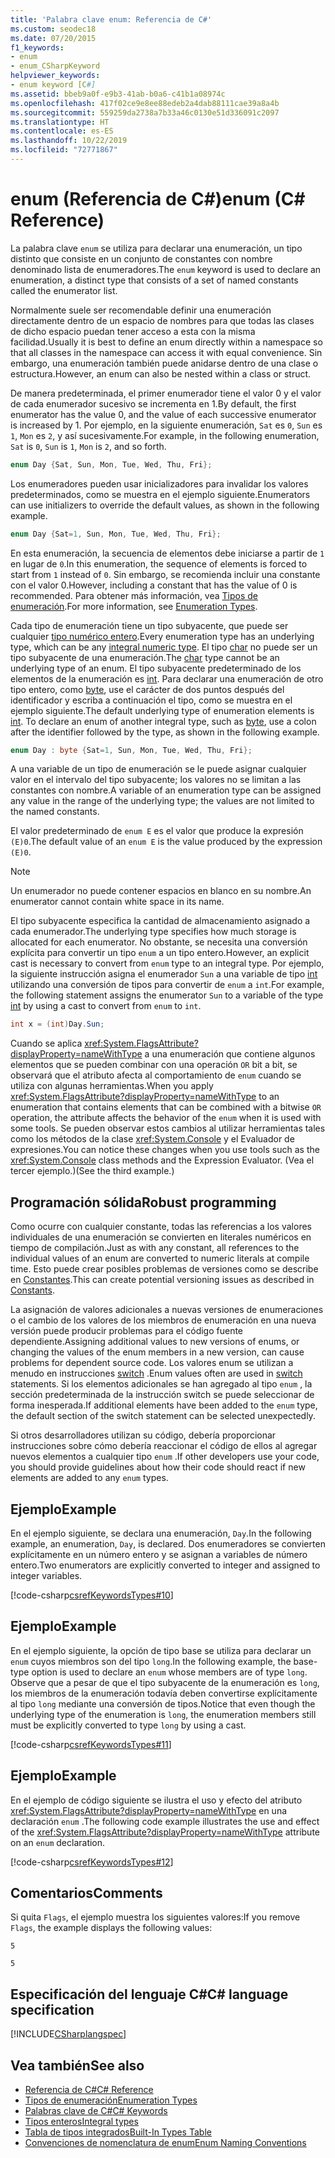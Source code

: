 ```yaml
---
title: 'Palabra clave enum: Referencia de C#'
ms.custom: seodec18
ms.date: 07/20/2015
f1_keywords:
- enum
- enum_CSharpKeyword
helpviewer_keywords:
- enum keyword [C#]
ms.assetid: bbeb9a0f-e9b3-41ab-b0a6-c41b1a08974c
ms.openlocfilehash: 417f02ce9e8ee88edeb2a4dab88111cae39a8a4b
ms.sourcegitcommit: 559259da2738a7b33a46c0130e51d336091c2097
ms.translationtype: HT
ms.contentlocale: es-ES
ms.lasthandoff: 10/22/2019
ms.locfileid: "72771867"
---
```

# <a name="enum-c-reference"></a><span data-ttu-id="fac99-102">enum (Referencia de C#)</span><span class="sxs-lookup"><span data-stu-id="fac99-102">enum (C# Reference)</span></span>

<span data-ttu-id="fac99-103">La palabra clave `enum` se utiliza para declarar una enumeración, un tipo distinto que consiste en un conjunto de constantes con nombre denominado lista de enumeradores.</span><span class="sxs-lookup"><span data-stu-id="fac99-103">The `enum` keyword is used to declare an enumeration, a distinct type that consists of a set of named constants called the enumerator list.</span></span>

<span data-ttu-id="fac99-104">Normalmente suele ser recomendable definir una enumeración directamente dentro de un espacio de nombres para que todas las clases de dicho espacio puedan tener acceso a esta con la misma facilidad.</span><span class="sxs-lookup"><span data-stu-id="fac99-104">Usually it is best to define an enum directly within a namespace so that all classes in the namespace can access it with equal convenience.</span></span> <span data-ttu-id="fac99-105">Sin embargo, una enumeración también puede anidarse dentro de una clase o estructura.</span><span class="sxs-lookup"><span data-stu-id="fac99-105">However, an enum can also be nested within a class or struct.</span></span>

<span data-ttu-id="fac99-106">De manera predeterminada, el primer enumerador tiene el valor 0 y el valor de cada enumerador sucesivo se incrementa en 1.</span><span class="sxs-lookup"><span data-stu-id="fac99-106">By default, the first enumerator has the value 0, and the value of each successive enumerator is increased by 1.</span></span> <span data-ttu-id="fac99-107">Por ejemplo, en la siguiente enumeración, `Sat` es `0`, `Sun` es `1`, `Mon` es `2`, y así sucesivamente.</span><span class="sxs-lookup"><span data-stu-id="fac99-107">For example, in the following enumeration, `Sat` is `0`, `Sun` is `1`, `Mon` is `2`, and so forth.</span></span>

```csharp
enum Day {Sat, Sun, Mon, Tue, Wed, Thu, Fri};
```

<span data-ttu-id="fac99-108">Los enumeradores pueden usar inicializadores para invalidar los valores predeterminados, como se muestra en el ejemplo siguiente.</span><span class="sxs-lookup"><span data-stu-id="fac99-108">Enumerators can use initializers to override the default values, as shown in the following example.</span></span>

```csharp
enum Day {Sat=1, Sun, Mon, Tue, Wed, Thu, Fri};
```

<span data-ttu-id="fac99-109">En esta enumeración, la secuencia de elementos debe iniciarse a partir de `1` en lugar de `0`.</span><span class="sxs-lookup"><span data-stu-id="fac99-109">In this enumeration, the sequence of elements is forced to start from `1` instead of `0`.</span></span> <span data-ttu-id="fac99-110">Sin embargo, se recomienda incluir una constante con el valor 0.</span><span class="sxs-lookup"><span data-stu-id="fac99-110">However, including a constant that has the value of 0 is recommended.</span></span> <span data-ttu-id="fac99-111">Para obtener más información, vea [Tipos de enumeración](../../programming-guide/enumeration-types.md).</span><span class="sxs-lookup"><span data-stu-id="fac99-111">For more information, see [Enumeration Types](../../programming-guide/enumeration-types.md).</span></span>

<span data-ttu-id="fac99-112">Cada tipo de enumeración tiene un tipo subyacente, que puede ser cualquier [tipo numérico entero](../builtin-types/integral-numeric-types.md).</span><span class="sxs-lookup"><span data-stu-id="fac99-112">Every enumeration type has an underlying type, which can be any [integral numeric type](../builtin-types/integral-numeric-types.md).</span></span> <span data-ttu-id="fac99-113">El tipo [char](char.md) no puede ser un tipo subyacente de una enumeración.</span><span class="sxs-lookup"><span data-stu-id="fac99-113">The [char](char.md) type cannot be an underlying type of an enum.</span></span> <span data-ttu-id="fac99-114">El tipo subyacente predeterminado de los elementos de la enumeración es [int](../builtin-types/integral-numeric-types.md). Para declarar una enumeración de otro tipo entero, como [byte](../builtin-types/integral-numeric-types.md), use el carácter de dos puntos después del identificador y escriba a continuación el tipo, como se muestra en el ejemplo siguiente.</span><span class="sxs-lookup"><span data-stu-id="fac99-114">The default underlying type of enumeration elements is [int](../builtin-types/integral-numeric-types.md). To declare an enum of another integral type, such as [byte](../builtin-types/integral-numeric-types.md), use a colon after the identifier followed by the type, as shown in the following example.</span></span>

```csharp
enum Day : byte {Sat=1, Sun, Mon, Tue, Wed, Thu, Fri};
```

<span data-ttu-id="fac99-115">A una variable de un tipo de enumeración se le puede asignar cualquier valor en el intervalo del tipo subyacente; los valores no se limitan a las constantes con nombre.</span><span class="sxs-lookup"><span data-stu-id="fac99-115">A variable of an enumeration type can be assigned any value in the range of the underlying type; the values are not limited to the named constants.</span></span>

<span data-ttu-id="fac99-116">El valor predeterminado de `enum E` es el valor que produce la expresión `(E)0`.</span><span class="sxs-lookup"><span data-stu-id="fac99-116">The default value of an `enum E` is the value produced by the expression `(E)0`.</span></span>

> [!NOTE]
> <span data-ttu-id="fac99-117">Un enumerador no puede contener espacios en blanco en su nombre.</span><span class="sxs-lookup"><span data-stu-id="fac99-117">An enumerator cannot contain white space in its name.</span></span>

<span data-ttu-id="fac99-118">El tipo subyacente especifica la cantidad de almacenamiento asignado a cada enumerador.</span><span class="sxs-lookup"><span data-stu-id="fac99-118">The underlying type specifies how much storage is allocated for each enumerator.</span></span> <span data-ttu-id="fac99-119">No obstante, se necesita una conversión explícita para convertir un tipo `enum` a un tipo entero.</span><span class="sxs-lookup"><span data-stu-id="fac99-119">However, an explicit cast is necessary to convert from `enum` type to an integral type.</span></span> <span data-ttu-id="fac99-120">Por ejemplo, la siguiente instrucción asigna el enumerador `Sun` a una variable de tipo [int](../builtin-types/integral-numeric-types.md) utilizando una conversión de tipos para convertir de `enum` a `int`.</span><span class="sxs-lookup"><span data-stu-id="fac99-120">For example, the following statement assigns the enumerator `Sun` to a variable of the type [int](../builtin-types/integral-numeric-types.md) by using a cast to convert from `enum` to `int`.</span></span>

```csharp
int x = (int)Day.Sun;
```

<span data-ttu-id="fac99-121">Cuando se aplica <xref:System.FlagsAttribute?displayProperty=nameWithType> a una enumeración que contiene algunos elementos que se pueden combinar con una operación `OR` bit a bit, se observará que el atributo afecta al comportamiento de `enum` cuando se utiliza con algunas herramientas.</span><span class="sxs-lookup"><span data-stu-id="fac99-121">When you apply <xref:System.FlagsAttribute?displayProperty=nameWithType> to an enumeration that contains elements that can be combined with a bitwise `OR` operation, the attribute affects the behavior of the `enum` when it is used with some tools.</span></span> <span data-ttu-id="fac99-122">Se pueden observar estos cambios al utilizar herramientas tales como los métodos de la clase <xref:System.Console> y el Evaluador de expresiones.</span><span class="sxs-lookup"><span data-stu-id="fac99-122">You can notice these changes when you use tools such as the <xref:System.Console> class methods and the Expression Evaluator.</span></span> <span data-ttu-id="fac99-123">(Vea el tercer ejemplo.)</span><span class="sxs-lookup"><span data-stu-id="fac99-123">(See the third example.)</span></span>

## <a name="robust-programming"></a><span data-ttu-id="fac99-124">Programación sólida</span><span class="sxs-lookup"><span data-stu-id="fac99-124">Robust programming</span></span>

<span data-ttu-id="fac99-125">Como ocurre con cualquier constante, todas las referencias a los valores individuales de una enumeración se convierten en literales numéricos en tiempo de compilación.</span><span class="sxs-lookup"><span data-stu-id="fac99-125">Just as with any constant, all references to the individual values of an enum are converted to numeric literals at compile time.</span></span> <span data-ttu-id="fac99-126">Esto puede crear posibles problemas de versiones como se describe en [Constantes](../../programming-guide/classes-and-structs/constants.md).</span><span class="sxs-lookup"><span data-stu-id="fac99-126">This can create potential versioning issues as described in [Constants](../../programming-guide/classes-and-structs/constants.md).</span></span>

<span data-ttu-id="fac99-127">La asignación de valores adicionales a nuevas versiones de enumeraciones o el cambio de los valores de los miembros de enumeración en una nueva versión puede producir problemas para el código fuente dependiente.</span><span class="sxs-lookup"><span data-stu-id="fac99-127">Assigning additional values to new versions of enums, or changing the values of the enum members in a new version, can cause problems for dependent source code.</span></span> <span data-ttu-id="fac99-128">Los valores enum se utilizan a menudo en instrucciones [switch](switch.md) .</span><span class="sxs-lookup"><span data-stu-id="fac99-128">Enum values often are used in [switch](switch.md) statements.</span></span> <span data-ttu-id="fac99-129">Si los elementos adicionales se han agregado al tipo `enum` , la sección predeterminada de la instrucción switch se puede seleccionar de forma inesperada.</span><span class="sxs-lookup"><span data-stu-id="fac99-129">If additional elements have been added to the `enum` type, the default section of the switch statement can be selected unexpectedly.</span></span>

<span data-ttu-id="fac99-130">Si otros desarrolladores utilizan su código, debería proporcionar instrucciones sobre cómo debería reaccionar el código de ellos al agregar nuevos elementos a cualquier tipo `enum` .</span><span class="sxs-lookup"><span data-stu-id="fac99-130">If other developers use your code, you should provide guidelines about how their code should react if new elements are added to any `enum` types.</span></span>

## <a name="example"></a><span data-ttu-id="fac99-131">Ejemplo</span><span class="sxs-lookup"><span data-stu-id="fac99-131">Example</span></span>

<span data-ttu-id="fac99-132">En el ejemplo siguiente, se declara una enumeración, `Day`.</span><span class="sxs-lookup"><span data-stu-id="fac99-132">In the following example, an enumeration, `Day`, is declared.</span></span> <span data-ttu-id="fac99-133">Dos enumeradores se convierten explícitamente en un número entero y se asignan a variables de número entero.</span><span class="sxs-lookup"><span data-stu-id="fac99-133">Two enumerators are explicitly converted to integer and assigned to integer variables.</span></span>

[!code-csharp[csrefKeywordsTypes#10](~/samples/snippets/csharp/VS_Snippets_VBCSharp/csrefKeywordsTypes/CS/keywordsTypes.cs#10)]

## <a name="example"></a><span data-ttu-id="fac99-134">Ejemplo</span><span class="sxs-lookup"><span data-stu-id="fac99-134">Example</span></span>

<span data-ttu-id="fac99-135">En el ejemplo siguiente, la opción de tipo base se utiliza para declarar un `enum` cuyos miembros son del tipo `long`.</span><span class="sxs-lookup"><span data-stu-id="fac99-135">In the following example, the base-type option is used to declare an `enum` whose members are of type `long`.</span></span> <span data-ttu-id="fac99-136">Observe que a pesar de que el tipo subyacente de la enumeración es `long`, los miembros de la enumeración todavía deben convertirse explícitamente al tipo `long` mediante una conversión de tipos.</span><span class="sxs-lookup"><span data-stu-id="fac99-136">Notice that even though the underlying type of the enumeration is `long`, the enumeration members still must be explicitly converted to type `long` by using a cast.</span></span>

[!code-csharp[csrefKeywordsTypes#11](~/samples/snippets/csharp/VS_Snippets_VBCSharp/csrefKeywordsTypes/CS/keywordsTypes.cs#11)]

## <a name="example"></a><span data-ttu-id="fac99-137">Ejemplo</span><span class="sxs-lookup"><span data-stu-id="fac99-137">Example</span></span>

<span data-ttu-id="fac99-138">En el ejemplo de código siguiente se ilustra el uso y efecto del atributo <xref:System.FlagsAttribute?displayProperty=nameWithType> en una declaración `enum` .</span><span class="sxs-lookup"><span data-stu-id="fac99-138">The following code example illustrates the use and effect of the <xref:System.FlagsAttribute?displayProperty=nameWithType> attribute on an `enum` declaration.</span></span>

[!code-csharp[csrefKeywordsTypes#12](~/samples/snippets/csharp/VS_Snippets_VBCSharp/csrefKeywordsTypes/CS/keywordsTypes.cs#12)]

## <a name="comments"></a><span data-ttu-id="fac99-139">Comentarios</span><span class="sxs-lookup"><span data-stu-id="fac99-139">Comments</span></span>

<span data-ttu-id="fac99-140">Si quita `Flags`, el ejemplo muestra los siguientes valores:</span><span class="sxs-lookup"><span data-stu-id="fac99-140">If you remove `Flags`, the example displays the following values:</span></span>

`5`

`5`

## <a name="c-language-specification"></a><span data-ttu-id="fac99-141">Especificación del lenguaje C#</span><span class="sxs-lookup"><span data-stu-id="fac99-141">C# language specification</span></span>

[!INCLUDE[CSharplangspec](~/includes/csharplangspec-md.md)]

## <a name="see-also"></a><span data-ttu-id="fac99-142">Vea también</span><span class="sxs-lookup"><span data-stu-id="fac99-142">See also</span></span>

- [<span data-ttu-id="fac99-143">Referencia de C#</span><span class="sxs-lookup"><span data-stu-id="fac99-143">C# Reference</span></span>](../index.md)
- [<span data-ttu-id="fac99-144">Tipos de enumeración</span><span class="sxs-lookup"><span data-stu-id="fac99-144">Enumeration Types</span></span>](../../programming-guide/enumeration-types.md)
- [<span data-ttu-id="fac99-145">Palabras clave de C#</span><span class="sxs-lookup"><span data-stu-id="fac99-145">C# Keywords</span></span>](index.md)
- [<span data-ttu-id="fac99-146">Tipos enteros</span><span class="sxs-lookup"><span data-stu-id="fac99-146">Integral types</span></span>](../builtin-types/integral-numeric-types.md)
- [<span data-ttu-id="fac99-147">Tabla de tipos integrados</span><span class="sxs-lookup"><span data-stu-id="fac99-147">Built-In Types Table</span></span>](built-in-types-table.md)
- [<span data-ttu-id="fac99-148">Convenciones de nomenclatura de enum</span><span class="sxs-lookup"><span data-stu-id="fac99-148">Enum Naming Conventions</span></span>](../../../standard/design-guidelines/names-of-classes-structs-and-interfaces.md#naming-enumerations)
